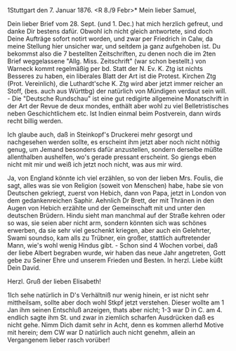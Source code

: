 1Stuttgart den 7. Januar 1876.
 <R 8./9 Febr>*
Mein lieber Samuel,

Dein lieber Brief vom 28. Sept. (und 1. Dec.) hat mich herzlich gefreut, und danke Dir bestens dafür. Obwohl ich nicht gleich antwortete, sind doch Deine Aufträge sofort notirt worden, und zwar per Friedrich in Calw, da meine Stellung hier unsicher war, und seitdem ja ganz aufgehoben ist. 
Du bekommst also die 7 bestellten Zeitschriften, zu denen noch die im 2ten Brief weggelassene "Allg. Miss. Zeitschrift" (war schon bestellt.) von Warneck kommt regelmäßig per bd. Statt der N. Ev. K. Ztg ist nichts Besseres zu haben, ein liberales Blatt der Art ist die Protest. Kirchen Ztg (Prot. Vereinlich), die Luthardt'sche K. Ztg wird aber jetzt immer reicher an Stoff, (bes. auch aus Württbg) der natürlich von Mündigen verdaut sein will. - Die "Deutsche Rundschau" ist eine gut redigirte allgemeine Monatschrift in der Art der Revue de deux mondes, enthält aber wohl zu viel Belletristisches neben Geschichtlichem etc. Ist Indien einmal beim Postverein, dann wirds recht billig werden.

Ich glaube auch, daß in Steinkopf's Druckerei mehr gesorgt und nachgesehen werden sollte, es erscheint ihm jetzt aber noch nicht nöthig genug, um Jemand besonders dafür anzustellen, sondern derselbe müßte allenthalben aushelfen, wo's gerade pressant erscheint. So giengs eben nicht mit mir und weiß ich jetzt noch nicht, was aus mir wird.

Ja, von England könnte ich viel erzählen, so von der lieben Mrs. Foulis, die sagt, alles was sie von Religion (soweit von Menschen) habe, habe sie von Deutschen gekriegt, zuerst von Hebich, dann von Papa, jetzt in London von dem gedankenreichen Saphir. Aehnlich Dr Brett, der mit Thränen in den Augen von Hebich erzählte und der Gemeinschaft mit und unter den deutschen Brüdern. Hindu sieht man manchmal auf der Straße kehren oder so was, sie seien aber nicht arm, sondern könnten sich was schönes erwerben, da sie sehr viel geschenkt kriegen, aber auch ein Gelehrter, Swami soundso, kam alls zu Trübner, ein großer, stattlich auftretender Mann, wie's wohl wenig Hindus gibt. - Schon sind 4 Wochen vorbei, daß der liebe Albert begraben wurde, wir haben das neue Jahr angetreten, Gott gebe zu Seiner Ehre und unserem Frieden und Besten. In herzl. Liebe
 küßt Dein David.

Herzl. Gruß der lieben Elisabeth!


1Ich sehe natürlich in D's Verhältniß nur wenig hinein, er ist nicht sehr mittheilsam, sollte aber doch wohl Stkpf jetzt verstehen. Dieser wollte am 1 Jan ihm seinen Entschluß anzeigen, thats aber nicht; 1-3 war D in C. am 4. endlich sagte ihm St. und zwar in ziemlich scharfen Ausdrücken daß es nicht gehe. Nimm Dich damit sehr in Acht, denn es kommen allerhd Motive mit herein; dem CW war D natürlich auch nicht genehm, allein an Vergangenem lieber rasch vorüber!
